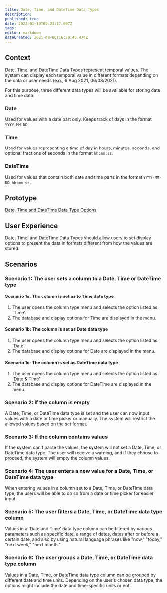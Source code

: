 ```yaml
---
title: Date, Time, and DateTime Data Types
description: 
published: true
date: 2022-01-19T09:23:17.007Z
tags: 
editor: markdown
dateCreated: 2021-08-06T16:29:46.474Z
---
```


## Context

Date, Time, and DateTime Data Types represent temporal values. The system can display each temporal value in different formats depending on the data or user needs (e.g., 6 Aug 2021, 06/08/2021).

For this purpose, three different data types will be available for storing date and time data:

### Date

Used for values with a date part only. Keeps track of days in the format `YYYY-MM-DD`.

### Time

Used for values representing a time of day in hours, minutes, seconds, and optional fractions of seconds in the format `hh:mm:ss`.

### DateTime

Used for values that contain both date and time parts in the format `YYYY-MM-DD hh:mm:ss`.

## Prototype

[Date, Time and DateTime Data Type Options](https://www.figma.com/proto/Uaf1ntcldzK2U41Jhw6vS2/Mathesar-MVP?page-id=7250%3A80778&node-id=7251%3A82246&viewport=300%2C48%2C0.41&scaling=min-zoom)

## User Experience

Date, Time, and DateTime Data Types should allow users to set display options to present the data in formats different from how the values are stored.

## Scenarios

### Scenario 1: The user sets a column to a Date, Time or DateTime type

#### Scenario 1a: The column is set as to Time data type

1. The user opens the column type menu and selects the option listed as 'Time'.
2. The database and display options for Time are displayed in the menu.

#### Scenario 1b: The column is set as Date data type

1. The user opens the column type menu and selects the option listed as 'Date'.
2. The database and display options for Date are displayed in the menu.

#### Scenario 1c: The column is set as DateTime data type

1. The user opens the column type menu and selects the option listed as 'Date & Time'
2. The database and display options for DateTime are displayed in the menu.

### Scenario 2: If the column is empty

A Date, Time, or DateTime data type is set and the user can now input values with a date or time picker or manually. The system will restrict the allowed values based on the set format.

### Scenario 3: If the column contains values

If the system can't parse the values, the system will not set a Date, Time, or DateTime data type. The user will receive a warning, and if they choose to proceed, the system will empty the column values.

### Scenario 4: The user enters a new value for a Date, Time, or DateTime data type

When entering values in a column set to a Date, Time, or DateTime data type, the users will be able to do so from a date or time picker for easier input.

### Scenario 5: The user filters a Date, Time, or DateTime data type column

Values in a 'Date and Time' data type column can be filtered by various parameters such as specific date, a range of dates, dates after or before a certain date, and also by using natural language phrases like "now," "today," "next week," "next month."

### Scenario 6: The user groups a Date, Time, or DateTime data type column

Values in a Date, Time, or DateTime data type column can be grouped by different date and time units. Depending on the user's chosen data type, the options might include the date and time-specific units or not.

